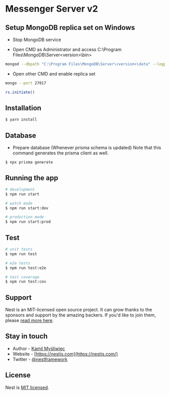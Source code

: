 # Messenger Server v2

## Setup MongoDB replica set on Windows

- Stop MongoDB service

- Open CMD as Administrator and access C:\Program Files\MongoDB\Server\<version>\bin>

```bash
mongod --dbpath "C:\Program Files\MongoDB\Server\<version>\data" --logpath "C:\Program Files\MongoDB\Server\<version>\log\mongod.log" --port 27017 --storageEngine=wiredTiger --journal --replSet myset
```

- Open other CMD and enable replica set

```bash
mongo --port 27017
```

```bash
rs.initiate()
```

## Installation

```bash
$ yarn install
```

## Database

- Prepare database (Whenever prisma schema is updated)
  Note that this command generates the prisma client as well.

```shell
$ npx prisma generate
```

## Running the app

```bash
# development
$ npm run start

# watch mode
$ npm run start:dev

# production mode
$ npm run start:prod
```

## Test

```bash
# unit tests
$ npm run test

# e2e tests
$ npm run test:e2e

# test coverage
$ npm run test:cov
```

## Support

Nest is an MIT-licensed open source project. It can grow thanks to the sponsors and support by the amazing backers. If you'd like to join them, please [read more here](https://docs.nestjs.com/support).

## Stay in touch

- Author - [Kamil Myśliwiec](https://kamilmysliwiec.com)
- Website - [https://nestjs.com](https://nestjs.com/)
- Twitter - [@nestframework](https://twitter.com/nestframework)

## License

Nest is [MIT licensed](LICENSE).
